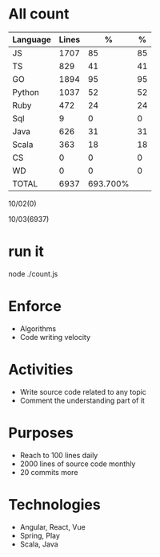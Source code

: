 # All count
|Language|Lines|%|%|
|----------|-------|--------|--------|
|JS   |1707|85|85|
|TS   |829|41|41|
|GO   |1894|95|95|
|Python |1037|52|52|
|Ruby|472|24|24|
|Sql |9|0|0|
|Java |626|31|31|
|Scala|363|18|18|
|CS   |0|0|0|
|WD   |0|0|0|
|TOTAL|6937|693.700%|
10/02(0)

10/03(6937)


# run it
node ./count.js
    
# Enforce
* Algorithms
* Code writing velocity

# Activities
* Write source code related to any topic
* Comment the understanding part of it
    
# Purposes
* Reach to 100 lines daily
* 2000 lines of source code monthly
* 20 commits more

# Technologies
* Angular, React, Vue
* Spring, Play
* Scala, Java
